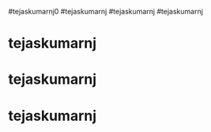 #tejaskumarnj0
#tejaskumarnj
#tejaskumarnj
#tejaskumarnj
# tejaskumarnj
# tejaskumarnj
# tejaskumarnj

